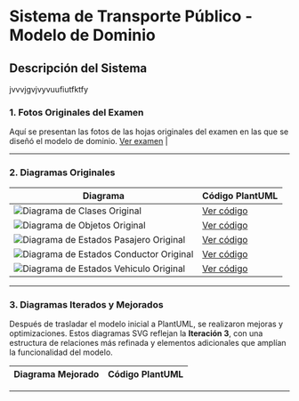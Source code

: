 # Sistema de Transporte Público - Modelo de Dominio


## Descripción del Sistema

jvvvjgvjvyvuufiutfktfy



### 1. Fotos Originales del Examen

Aquí se presentan las fotos de las hojas originales del examen en las que se diseñó el modelo de dominio. [Ver examen](images/ExamenParcial/README.md) |

---

### 2. Diagramas Originales 


| Diagrama | Código PlantUML |
|----------|------------------|
| ![Diagrama de Clases Original](images/modelosUML/DdC_Original.svg) | [Ver código](modelosUML/DdC_Original.puml) |
| ![Diagrama de Objetos Original](images/modelosUML/DdO_Original.svg) | [Ver código](modelosUML/DdO_Original.puml) |
| ![Diagrama de Estados Pasajero Original](images/modelosUML/DdE_Pasajero_Original.svg) | [Ver código](modelosUML/DdE_Pasajero_Original.puml) |
| ![Diagrama de Estados Conductor Original](images/modelosUML/DdE_Conductor_Original.svg) | [Ver código](modelosUML/DdE_Conductor_Original.puml) |
| ![Diagrama de Estados Vehiculo Original](images/modelosUML/DdE_Vehiculo_Original.svg) | [Ver código](modelosUML/DdE_Vehiculo_Original.puml) 

---

### 3. Diagramas Iterados y Mejorados

Después de trasladar el modelo inicial a PlantUML, se realizaron mejoras y optimizaciones. Estos diagramas SVG reflejan la **Iteración 3**, con una estructura de relaciones más refinada y elementos adicionales que amplían la funcionalidad del modelo.

| Diagrama Mejorado | Código PlantUML |
|--------------------|------------------|


---


